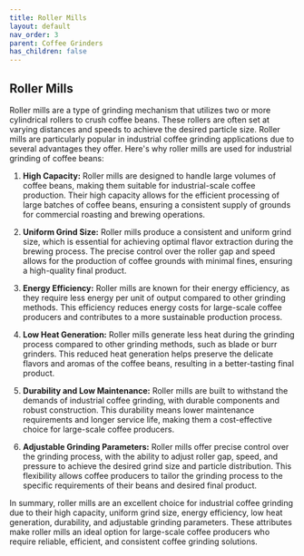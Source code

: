 ```yaml
---
title: Roller Mills
layout: default
nav_order: 3
parent: Coffee Grinders
has_children: false
---
```


## Roller Mills
Roller mills are a type of grinding mechanism that utilizes two or more cylindrical rollers to crush coffee beans. These rollers are often set at varying distances and speeds to achieve the desired particle size. Roller mills are particularly popular in industrial coffee grinding applications due to several advantages they offer. Here's why roller mills are used for industrial grinding of coffee beans:

1. **High Capacity:** Roller mills are designed to handle large volumes of coffee beans, making them suitable for industrial-scale coffee production. Their high capacity allows for the efficient processing of large batches of coffee beans, ensuring a consistent supply of grounds for commercial roasting and brewing operations.

2. **Uniform Grind Size:** Roller mills produce a consistent and uniform grind size, which is essential for achieving optimal flavor extraction during the brewing process. The precise control over the roller gap and speed allows for the production of coffee grounds with minimal fines, ensuring a high-quality final product.

3. **Energy Efficiency:** Roller mills are known for their energy efficiency, as they require less energy per unit of output compared to other grinding methods. This efficiency reduces energy costs for large-scale coffee producers and contributes to a more sustainable production process.

4. **Low Heat Generation:** Roller mills generate less heat during the grinding process compared to other grinding methods, such as blade or burr grinders. This reduced heat generation helps preserve the delicate flavors and aromas of the coffee beans, resulting in a better-tasting final product.

5. **Durability and Low Maintenance:** Roller mills are built to withstand the demands of industrial coffee grinding, with durable components and robust construction. This durability means lower maintenance requirements and longer service life, making them a cost-effective choice for large-scale coffee producers.

6. **Adjustable Grinding Parameters:** Roller mills offer precise control over the grinding process, with the ability to adjust roller gap, speed, and pressure to achieve the desired grind size and particle distribution. This flexibility allows coffee producers to tailor the grinding process to the specific requirements of their beans and desired final product.

In summary, roller mills are an excellent choice for industrial coffee grinding due to their high capacity, uniform grind size, energy efficiency, low heat generation, durability, and adjustable grinding parameters. These attributes make roller mills an ideal option for large-scale coffee producers who require reliable, efficient, and consistent coffee grinding solutions.


